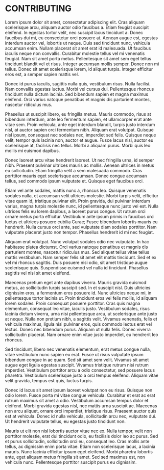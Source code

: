 # CONTRIBUTING

Lorem ipsum dolor sit amet, consectetur adipiscing elit. Cras aliquam scelerisque arcu, aliquam auctor odio faucibus a. Etiam feugiat suscipit eleifend. In egestas tortor velit, nec suscipit lacus tincidunt a. Donec faucibus dui mi, eu consectetur orci posuere at. Aenean augue est, egestas interdum auctor vel, lobortis ut neque. Duis sed tincidunt nunc, vehicula accumsan enim. Nullam placerat sit amet erat id malesuada. Ut faucibus iaculis neque non convallis. Curabitur molestie tellus vel mi venenatis feugiat. Nam sit amet porta metus. Pellentesque sit amet sem eget tellus tincidunt blandit vel et risus. Integer accumsan mollis semper. Donec non mi tellus. Donec sit amet scelerisque lorem, id aliquet turpis. Integer efficitur eros est, a semper sapien mattis vel.

Donec id purus iaculis, sagittis nulla quis, vestibulum risus. Nulla facilisi. Nam convallis egestas luctus. Morbi vel cursus dui. Pellentesque rhoncus tincidunt nulla dictum lacinia. Sed bibendum sapien et magna maximus eleifend. Orci varius natoque penatibus et magnis dis parturient montes, nascetur ridiculus mus.

Phasellus ut suscipit libero, eu fringilla metus. Mauris commodo, risus at bibendum interdum, ante leo fermentum sapien, et ullamcorper erat ante vitae sem. Proin vehicula, ante eget interdum blandit, turpis justo interdum nisl, at auctor sapien orci fermentum nibh. Aliquam erat volutpat. Quisque nisl ipsum, consequat nec sodales nec, imperdiet sed felis. Quisque neque velit, tempor quis lacinia non, auctor et augue. Fusce lacus nisi, auctor eu scelerisque at, facilisis nec tellus. Morbi a aliquam purus. Morbi quis leo mollis mi euismod dapibus.

Donec laoreet arcu vitae hendrerit laoreet. Ut nec fringilla urna, id semper nibh. Praesent pulvinar ultrices mauris ac mollis. Aenean ultrices in metus eu sollicitudin. Etiam fringilla velit a sem malesuada commodo. Cras porttitor mauris eget scelerisque accumsan. Donec congue accumsan tellus, sed commodo ipsum vulputate et. Quisque eget faucibus orci.

Etiam vel ante sodales, mattis nunc a, rhoncus leo. Quisque venenatis sodales nulla, et accumsan velit ultrices molestie. Morbi turpis velit, efficitur vitae quam id, tristique pulvinar elit. Proin gravida, dui pulvinar interdum varius, magna turpis molestie nunc, id pellentesque nunc justo vel est. Nulla ultrices felis eu lorem dapibus, a laoreet purus congue. Ut rutrum orci ornare metus porta efficitur. Vestibulum ante ipsum primis in faucibus orci luctus et ultrices posuere cubilia Curae; Fusce bibendum lobortis mauris eu hendrerit. Nulla cursus orci ante, sed vulputate diam sodales porttitor. Nam vulputate placerat justo non tempor. Phasellus hendrerit id mi nec feugiat.

Aliquam erat volutpat. Nunc volutpat sodales odio nec vulputate. In hac habitasse platea dictumst. Orci varius natoque penatibus et magnis dis parturient montes, nascetur ridiculus mus. Sed aliquet tellus vitae tellus mattis vestibulum. Nam semper felis sit amet elit mattis tincidunt. Sed et ex vel mi rhoncus sagittis. Duis posuere nisi odio, sit amet tristique augue scelerisque quis. Suspendisse euismod vel nulla id tincidunt. Phasellus sagittis vel nisi sit amet eleifend.

Maecenas pretium eget ante dapibus viverra. Mauris gravida euismod metus, ac sollicitudin turpis suscipit sed. In et suscipit nisl. Duis ultricies dignissim eros, a fermentum eros posuere id. Nunc ultricies neque mi, in pellentesque tortor lacinia ut. Proin tincidunt eros vel felis mollis, id aliquam lorem sodales. Proin consequat posuere porttitor. Cras quis magna elementum, consequat leo vitae, iaculis justo. Vestibulum sodales, risus lacinia dictum viverra, urna nisi pellentesque arcu, ut scelerisque ante justo at neque. Nulla non pretium nibh, a sagittis velit. Vivamus venenatis, felis et vehicula maximus, ligula nisi pulvinar eros, quis commodo lectus erat vel lectus. Donec nec bibendum purus. Aliquam ut nulla felis. Donec viverra sollicitudin placerat. Nam ornare enim vitae justo imperdiet, eu hendrerit leo rhoncus.

Sed tincidunt, libero nec venenatis elementum, erat metus congue nulla, vitae vestibulum nunc sapien eu erat. Fusce ut risus vulputate ipsum bibendum congue in ac quam. Sed sit amet sem velit. Vivamus sit amet augue eget ligula egestas suscipit. Vivamus tristique rutrum nisi rutrum imperdiet. Vestibulum porttitor arcu a odio consectetur, sed posuere lacus pharetra. Vestibulum scelerisque justo a orci tempus eleifend. Aliquam vitae velit gravida, tempus est quis, luctus turpis.

Donec id lacus sit amet ipsum laoreet volutpat non eu risus. Quisque non odio lorem. Fusce porta mi vitae congue vehicula. Curabitur et erat ac erat rutrum maximus sit amet a odio. Vestibulum accumsan tempus dolor et eleifend. Morbi gravida egestas nisl, nec mattis urna suscipit ac. Maecenas non arcu aliquet, ornare orci imperdiet, tristique risus. Praesent auctor quis est at vehicula. Donec id nulla vehicula, sollicitudin arcu nec, vulputate dui. Ut hendrerit vulputate tellus, eu egestas justo tincidunt non.

Mauris ut elit non nisl lobortis auctor vitae nec ex. Nulla tempor, velit non porttitor molestie, erat dui tincidunt odio, eu facilisis dolor leo ac purus. Sed et purus sollicitudin, sollicitudin orci eu, consequat leo. Cras mollis ante tellus, ac dignissim enim porta vitae. Etiam non scelerisque lacus, a lacinia mauris. Nunc lacinia efficitur ipsum eget eleifend. Morbi pharetra lobortis ante, eget aliquam metus fringilla sit amet. Sed sed maximus est, non vehicula nunc. Pellentesque porttitor suscipit purus eu dignissim.
